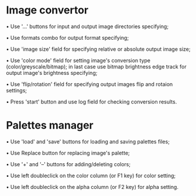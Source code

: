 # Image convertor

 • Use '...' buttons for input and output image directories specifying;

 • Use formats combo for output format specifying;
 
 • Use 'image size' field for specifying relative or absolute output image size;
 
 • Use 'color mode' field for setting image's conversion type (color/greyscale/bitmap);
   in last case use bitmap brightness edge track for output image's brightness specifying;
   
 • Use 'flip/rotation' field for specifying output images flip and rotaion settings;
 
 • Press 'start' button and use log field for checking conversion results.

# Palettes manager

 • Use 'load' and 'save' buttons for loading and saving palettes files;
 
 • Use Replace button for replacing image's palette;
 
 • Use '+' and '–' buttons for adding/deleting colors;
 
 • Use left doubleclick on the color column (or F1 key) for color setting;
 
 • Use left doubleclick on the alpha column (or F2 key) for alpha setting.
